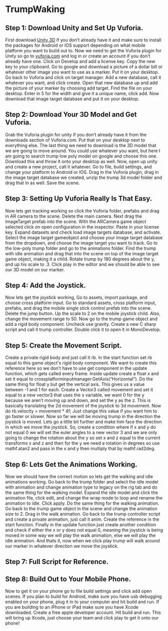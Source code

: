 # TrumpWaking

## Step 1: Download Unity and Set Up Vuforia.

First download [Unity 3D](https://store.unity.com/) if you don’t already have it and make sure to install the packages for Android or IOS support depending on what mobile platform you want to build out to.
Now we need to get the Vuforia plugin for Unity so go to [vuforia.com](https://developer.vuforia.com/downloads/sdk) and log in or create an account if you don’t already have one.
Click on Develop and add a license key. Copy the new key to your clipboard. Go to google and download a picture of a dollar bill or whatever other image you want to use as a marker. Put it on your desktop.
Go back to Vuforia and click on target manager. Add a new database, call it whatever you want, and click create.
Open that new database up and add the picture of your marker by choosing add target. Find the file on your desktop. Enter in 5 for the width and give it a unique name, click add.
Now download that image target database and put it on your desktop.

## Step 2: Download Your 3D Model and Get Vuforia.

Grab the Vuforia plugin for unity if you don’t already have it from the downloads section of Vuforia.com. Put that on your desktop next to everything else.
The last thing we need to download is the 3D model that we are going to move around.
You could use whatever you want, but here I am going to search trump low poly model on google and choose this one.
Download this and throw it onto your desktop as well.
Now, open up unity and create a new project, call it whatever.
Go to file, build settings, and change your platform to Android or IOS.
Drag in the Vuforia plugin, drag in the image target database we created, unzip the trump 3d model folder and drag that in as well. Save the scene.

## Step 3: Setting Up Vuforia Really Is That Easy.
Now lets get tracking working so click the Vuforia folder, prefabs and drag in AR camera to the scene. Delete the main camera. Next drag the ImageTarget prefab into the scene. With the ARCamera game object selected click on open configuration in the inspector. Paste in your license key. Expand datasets and check load image targets database, and activate.
Select the image target gameobject and choose your image target database from the dropdown, and choose the image target you want to track.
Go to the low-poly trump folder and go to the animations folder. Find the trump with idle animation and drag that into the scene on top of the image target game object, making it a child.
Rotate trump by 180 degrees about the y, and up his scale to .3.
Click play in the editor and we should be able to see our 3D model on our marker.

## Step 4: Add the Joystick.
Now lets get the joystick working, Go to assets, import package, and choose cross platform input.
Go to standard assets, cross platform input, prefabs, and drag the mobile single stick control prefab into the scene.
Delete the jump button.
Up the scale to 2 on the mobile joystick child.
Also, change the movement range to 50.
Now go to the trump game object and add a rigid body component. Uncheck use gravity. Create a new C sharp script and call it trump controller. Double click it to open it in MonoDevelop.

## Step 5: Create the Movement Script.
Create a private rigid body and just call it rb. In the start function set rb equal to this game object's rigid body component. We want to create this reference here so we don’t have to use get component in the update function, which gets called every frame. Inside update create a float x and set it equal to crossplatforminputmanager.GetAxis(“Horizontal”). Do the same thing for float y but get the vertical axis. This gives us a value between -1 and 1 for each.
Create a Vector3 called movement and set it equal to a new vector3 that uses the x variable, we want 0 for the y because we aren’t moving up and down, and set the y as the z. This is basically translating the 2d movement of the joystick to 3d movement.
Now do rb.velocity = movement * 4f; Just change this value if you want him to go faster or slower.
Now so far we will be moving trump in the direction the joystick is moved. Lets go a little bit further and make him face the direction in which we move the joystick.
So, create a condition where if x and y do not equal 0 we will set the euler angles to a new vector 3 and we are only going to change the rotation about the y so set x and z equal to the current transforms x and z and then for the y we need a rotation in degrees so use mathf.atan2 and pass in the x and y then multiply that by mathf.rad2deg.

## Step 6: Lets Get the Animations Working.
Now we should have the correct motion so lets get the walking and idle animations working.
Go back to the trump folder and select the idle model with animation and change animation type to legacy on the rig tab and do the same thing for the walking model.
Expand the idle model and click the animation file, click edit, and change the wrap mode to loop and rename the animation to idle. Click apply. Do the same thing for the walking animation.
Go back to the trump game object in the scene and change the animation size to 2. Drag in the walk animation.
Go back to the trump controller script and create a private animation, just call it anim.
Create the reference in the start function.
Finally in the update function just create another condition and check if either the x or y does not equal 0, meaning the joystick is being moved in some way we will play the walk animation, else we will play the idle animation.
And thats it, now when we click play trump will walk around our marker in whatever direction we move the joystick.

## Step 7: Full Script for Reference.
## Step 8: Build Out to Your Mobile Phone.
Now to get it on your phone go to file build settings and click add open scenes.
If you plan to build for Android, make sure you have usb debugging enabled on your phone, plug it in to your computer and hit build and run.
If you are building to an iPhone or iPad make sure you have Xcode downloaded.
Create a free apple developer account.
Hit build and run. This will bring up Xcode, just choose your team and click play to get it onto our phone!

